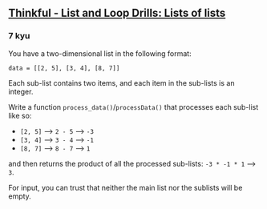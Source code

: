 <h2><a href=https://www.codewars.com/kata/586e1d458cb711f0a800033b/train/javascript target="_blank">Thinkful - List and Loop Drills: Lists of lists</a></h2><h3>7 kyu</h3><p>You have a two-dimensional list in the following format:</p><pre><code class="language-python"><span class="cm-variable">data</span> <span class="cm-operator">=</span> [[<span class="cm-number">2</span>, <span class="cm-number">5</span>], [<span class="cm-number">3</span>, <span class="cm-number">4</span>], [<span class="cm-number">8</span>, <span class="cm-number">7</span>]]</code></pre><p>Each sub-list contains two items, and each item in the sub-lists is an integer.</p><p>Write a function <code>process_data()</code>/<code>processData()</code> that processes each sub-list like so:</p><ul><li><code>[2, 5]</code> --&gt; <code>2 - 5</code> --&gt; <code>-3</code></li><li><code>[3, 4]</code> --&gt; <code>3 - 4</code> --&gt; <code>-1</code></li><li><code>[8, 7]</code> --&gt; <code>8 - 7</code> --&gt; <code>1</code></li></ul><p>and then returns the product of all the processed sub-lists: <code>-3 * -1 * 1</code> --&gt; <code>3</code>.</p><p>For input, you can trust that neither the main list nor the sublists will be empty.</p>
